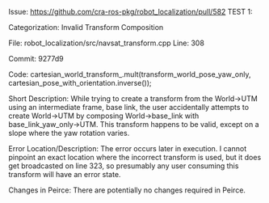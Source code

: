 Issue:
      https://github.com/cra-ros-pkg/robot_localization/pull/582
TEST 1:

Categorization: Invalid Transform Composition

File:
      robot_localization/src/navsat_transform.cpp
Line: 308

Commit: 9277d9

Code: 
      cartesian_world_transform_.mult(transform_world_pose_yaw_only, cartesian_pose_with_orientation.inverse());

Short Description: While trying to create a transform from the World->UTM using an intermediate frame, base link, the user accidentally attempts to create World->UTM by composing World->base_link with base_link_yaw_only->UTM. This transform happens to be valid, except on a slope where the yaw rotation varies. 

Error Location/Description: The error occurs later in execution. I cannot pinpoint an exact location where the incorrect transform is used, but it does get broadcasted on line 323, so presumably any user consuming this transform will have an error state.

Changes in Peirce: There are potentially no changes required in Peirce.